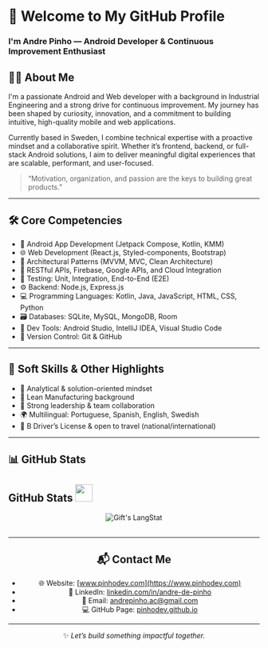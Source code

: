 <!-- Title -->
# 👋 Welcome to My GitHub Profile
### I'm Andre Pinho — Android Developer & Continuous Improvement Enthusiast

<!-- About Me -->
## 👨‍💻 About Me

I'm a passionate Android and Web developer with a background in Industrial Engineering and a strong drive for continuous improvement. My journey has been shaped by curiosity, innovation, and a commitment to building intuitive, high-quality mobile and web applications.

Currently based in Sweden, I combine technical expertise with a proactive mindset and a collaborative spirit. Whether it’s frontend, backend, or full-stack Android solutions, I aim to deliver meaningful digital experiences that are scalable, performant, and user-focused.

> “Motivation, organization, and passion are the keys to building great products.”

---

## 🛠️ Core Competencies

- 📱 Android App Development (Jetpack Compose, Kotlin, KMM)
- 🌐 Web Development (React.js, Styled-components, Bootstrap)
- 🧱 Architectural Patterns (MVVM, MVC, Clean Architecture)
- 🔌 RESTful APIs, Firebase, Google APIs, and Cloud Integration
- 🧪 Testing: Unit, Integration, End-to-End (E2E)
- ⚙️ Backend: Node.js, Express.js
- 💻 Programming Languages: Kotlin, Java, JavaScript, HTML, CSS, Python
- 🗃️ Databases: SQLite, MySQL, MongoDB, Room
- 🔧 Dev Tools: Android Studio, IntelliJ IDEA, Visual Studio Code
- 🔁 Version Control: Git & GitHub

---

## 🌟 Soft Skills & Other Highlights

- 🧠 Analytical & solution-oriented mindset  
- 🔄 Lean Manufacturing background  
- 🤝 Strong leadership & team collaboration  
- 🌍 Multilingual: Portuguese, Spanish, English, Swedish  
- 🚗 B Driver’s License & open to travel (national/international)

---

<!-- GitHub Stats -->
## 📊 GitHub Stats
 ## GitHub Stats <img src = "https://i.pinimg.com/originals/65/c4/f4/65c4f452571be1261e9c623f7da488ac.gif" width = 35px> 
 <div align="center">
   <img align="center" src="https://github-readme-streak-stats.herokuapp.com/?user=pinhodev" alt="Gift's LangStat" />
   </br>
   </br>

---

## 📬 Contact Me

- 🌐 Website: [www.pinhodev.com](https://www.pinhodev.com)  
- 💼 LinkedIn: [linkedin.com/in/andre-de-pinho](https://www.linkedin.com/in/andre-de-pinho)  
- 📧 Email: andrepinho.ac@gmail.com  
- 💻 GitHub Page: [pinhodev.github.io](https://pinhodev.github.io/PinhoDev/)

---

✨ *Let’s build something impactful together.*  
